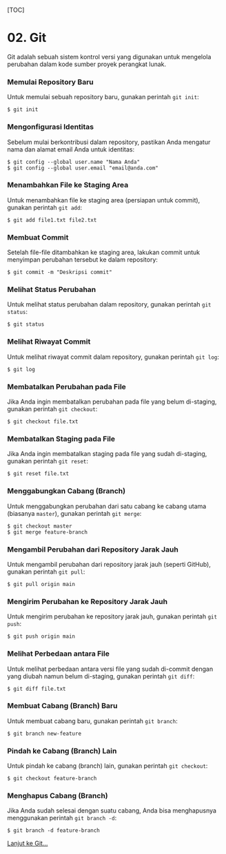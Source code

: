 [TOC]

# <b>02.</b> Git

Git adalah sebuah sistem kontrol versi yang digunakan untuk mengelola perubahan dalam kode sumber proyek perangkat lunak.

### Memulai Repository Baru
Untuk memulai sebuah repository baru, gunakan perintah `git init`:
```shell
$ git init
```

### Mengonfigurasi Identitas
Sebelum mulai berkontribusi dalam repository, pastikan Anda mengatur nama dan alamat email Anda untuk identitas:
```shell
$ git config --global user.name "Nama Anda"
$ git config --global user.email "email@anda.com"
```

### Menambahkan File ke Staging Area
Untuk menambahkan file ke staging area (persiapan untuk commit), gunakan perintah `git add`:
```shell
$ git add file1.txt file2.txt
```

### Membuat Commit
Setelah file-file ditambahkan ke staging area, lakukan commit untuk menyimpan perubahan tersebut ke dalam repository:
```shell
$ git commit -m "Deskripsi commit"
```

### Melihat Status Perubahan
Untuk melihat status perubahan dalam repository, gunakan perintah `git status`:
```shell
$ git status
```

### Melihat Riwayat Commit
Untuk melihat riwayat commit dalam repository, gunakan perintah `git log`:
```shell
$ git log
```

### Membatalkan Perubahan pada File
Jika Anda ingin membatalkan perubahan pada file yang belum di-staging, gunakan perintah `git checkout`:
```shell
$ git checkout file.txt
```

### Membatalkan Staging pada File
Jika Anda ingin membatalkan staging pada file yang sudah di-staging, gunakan perintah `git reset`:
```shell
$ git reset file.txt
```

### Menggabungkan Cabang (Branch)
Untuk menggabungkan perubahan dari satu cabang ke cabang utama (biasanya `master`), gunakan perintah `git merge`:
```shell
$ git checkout master
$ git merge feature-branch
```

### Mengambil Perubahan dari Repository Jarak Jauh
Untuk mengambil perubahan dari repository jarak jauh (seperti GitHub), gunakan perintah `git pull`:
```shell
$ git pull origin main
```

### Mengirim Perubahan ke Repository Jarak Jauh
Untuk mengirim perubahan ke repository jarak jauh, gunakan perintah `git push`:
```shell
$ git push origin main
```

### Melihat Perbedaan antara File
Untuk melihat perbedaan antara versi file yang sudah di-commit dengan yang diubah namun belum di-staging, gunakan perintah `git diff`:
```shell
$ git diff file.txt
```

### Membuat Cabang (Branch) Baru
Untuk membuat cabang baru, gunakan perintah `git branch`:
```shell
$ git branch new-feature
```

### Pindah ke Cabang (Branch) Lain
Untuk pindah ke cabang (branch) lain, gunakan perintah `git checkout`:
```shell
$ git checkout feature-branch
```

### Menghapus Cabang (Branch)
Jika Anda sudah selesai dengan suatu cabang, Anda bisa menghapusnya menggunakan perintah `git branch -d`:
```shell
$ git branch -d feature-branch
```

[Lanjut ke Git...](/basic/git)
